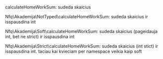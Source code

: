 calculateHomeWorkSum: sudeda skaicius

Nfq\Akademija\NotTyped\calculateHomeWorkSum: sudeda skaicius ir isspausdina int

Nfq\Akademija\Soft\calculateHomeWorkSum: sudeda skaicius (pageidauja int, bet ne strict) ir isspausdina int

Nfq\Akademija\Strict\calculateHomeWorkSum: sudeda skaicius (int stict) ir isspausdina int. taciau kai kvieciam per namespace veikia kaip soft
